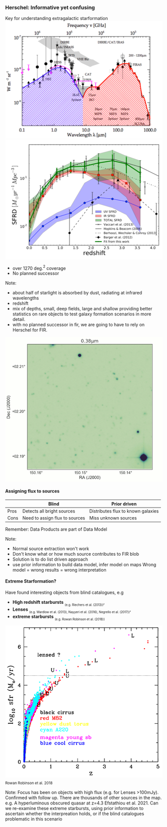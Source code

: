 ### Herschel: Informative yet confusing
Key for understanding extragalactic starformation
![](assets/Dole_2006.png?raw=true)<!-- .element height="40%" width="40%"--> ![](assets/Denis_2013.png?raw=true)<!-- .element height="40%" width="40%"-->
* over 1270 deg.$^2$ coverage
* No planned successor

Note:
* about half of starlight is absorbed by dust, radiating at infrared wavelengths
* redshift
* mix of depths, small, deep fields, large and shallow providing better statistics on rare objects to test galaxy formation scenarios in more detail.
* with no planned successor in fir, we are going to have to rely on Herschel for FIR. 


![](assets/confusion.gif)<!-- .element height="60%" width="60%"-->


#### Assigning flux to sources

|      | Blind                          | Prior driven                       |
|------|--------------------------------|------------------------------------|
| Pros | Detects all bright sources     | Distributes flux to known galaxies |
| Cons | Need to assign flux to sources | Miss unknown sources               |

Remember: Data Products are part of Data Model

Note:
* Normal source extraction won't work
* Don't know what or how much source contributes to FIR blob
* Solution is to do list driven approach
* use prior information to build data model, infer model on maps
Wrong model = wrong results = wrong interpretation


#### Extreme Starformation?
Have found interesting objects from blind catalogues, e.g 
* **High redshift starbursts** <sub><sub>(e.g. Riechers et al. (2013))</sub></sub>, 
* **Lenses** <sub><sub>(e.g. Wardlow et al. (2013), Nayyeri et al. (2016), Negrello et al. (2017))</sub></sub>,
* **extreme starbursts** <sub><sub> (e.g. Rowan Robinson et al. (2018))</sub></sub>

![](assets/MRR_2018_fig3R.png)<!-- .element height="450%" width="450%"-->
<sub> Rowan Robinson et al. 2018 </sub>

Note:
Focus has been on objects with high flux (e.g. for Lenses >100mJy). Confirmed with follow up. There are thousands of other sources in the map.
e.g. A hyperluminous obscured quasar at z=4.3 Efstathiou et al. 2021.
Can we re-examine these extreme starbursts, using prior information to ascertain whether the interpreation holds, or if the blind catalogues problematic in this scenario

